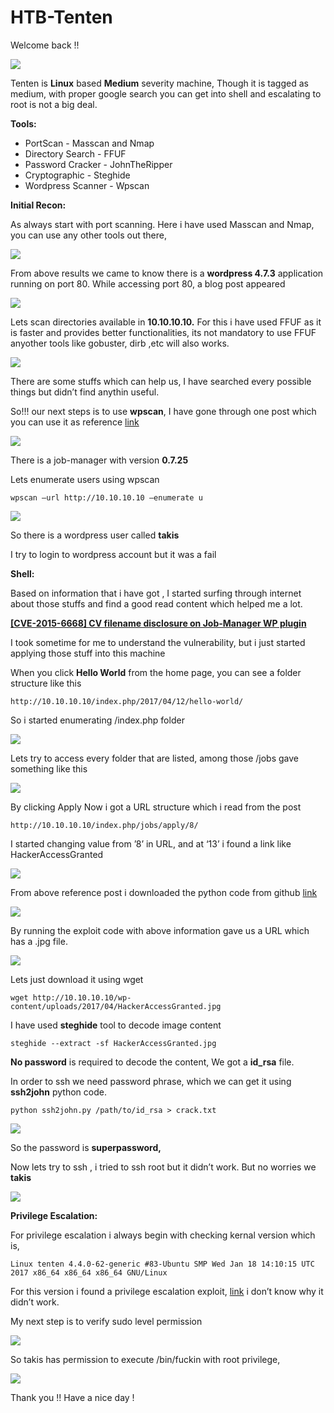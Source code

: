 # HTB-Tenten
Welcome back !!


![](https://paper-attachments.dropbox.com/s_C70574DEBC90EC96EB0688717D1E9D856AA78F8ADBBEB44F6D9BAD2E994A4926_1594362275790_Screenshot+2020-07-10+at+11.46.01+AM.png)


Tenten is **Linux** based **Medium** severity machine, Though it is tagged as medium, with proper google search you can get into shell and escalating to root is not a big deal.

**Tools:**


- PortScan - Masscan and Nmap
- Directory Search - FFUF
- Password Cracker - JohnTheRipper
- Cryptographic - Steghide
- Wordpress Scanner - Wpscan

**Initial Recon:**

As always start with port scanning. Here i have used Masscan and Nmap, you can use any other tools out there,


![](https://paper-attachments.dropbox.com/s_C70574DEBC90EC96EB0688717D1E9D856AA78F8ADBBEB44F6D9BAD2E994A4926_1594364756654_Screenshot+2020-07-10+at+12.34.33+PM.png)


From above results we came to know there is a **wordpress 4.7.3** application running on port 80. While accessing port 80, a blog post appeared


![](https://paper-attachments.dropbox.com/s_C70574DEBC90EC96EB0688717D1E9D856AA78F8ADBBEB44F6D9BAD2E994A4926_1594364908695_Screenshot+2020-07-10+at+12.38.13+PM.png)


Lets scan directories available in **10.10.10.10.**
For this i have used FFUF as it is faster and provides better functionalities, its not mandatory to use FFUF anyother tools like gobuster, dirb ,etc will also works.


![](https://paper-attachments.dropbox.com/s_C70574DEBC90EC96EB0688717D1E9D856AA78F8ADBBEB44F6D9BAD2E994A4926_1594365135926_Screenshot+2020-07-10+at+12.42.06+PM.png)


There are some stuffs which can help us, I have searched every possible things but didn’t find anythin useful.

So!!! our next steps is to use **wpscan**, I have gone through one post which you can use it as reference [link](https://blog.sucuri.net/2015/12/using-wpscan-finding-wordpress-vulnerabilities.html)


![](https://paper-attachments.dropbox.com/s_C70574DEBC90EC96EB0688717D1E9D856AA78F8ADBBEB44F6D9BAD2E994A4926_1594375505866_Screenshot+2020-07-10+at+3.34.42+PM.png)


There is a job-manager with version **0.7.25**

Lets enumerate users using wpscan


    wpscan —url http://10.10.10.10 —enumerate u


![](https://paper-attachments.dropbox.com/s_C70574DEBC90EC96EB0688717D1E9D856AA78F8ADBBEB44F6D9BAD2E994A4926_1594375622529_Screenshot+2020-07-10+at+3.36.50+PM.png)


So there is a wordpress user called **takis**

I try to login to wordpress account but it was a fail

**Shell:**

Based on information that i have got , I started surfing through internet about those stuffs and find a good read content which helped me a lot.

[**[CVE-2015-6668] CV filename disclosure on Job-Manager WP plugin**](https://vagmour.eu/cve-2015-6668-cv-filename-disclosure-on-job-manager-wordpress-plugin/)

I took sometime for me to understand the vulnerability, but i just started applying those stuff into this machine

When you click **Hello World** from the home page, you can see a folder structure like this


    http://10.10.10.10/index.php/2017/04/12/hello-world/

So i started enumerating /index.php folder


![](https://paper-attachments.dropbox.com/s_C70574DEBC90EC96EB0688717D1E9D856AA78F8ADBBEB44F6D9BAD2E994A4926_1594376302842_Screenshot+2020-07-10+at+3.47.34+PM.png)


Lets try to access every folder that are listed, among those /jobs gave something like this


![](https://paper-attachments.dropbox.com/s_C70574DEBC90EC96EB0688717D1E9D856AA78F8ADBBEB44F6D9BAD2E994A4926_1594376374641_Screenshot+2020-07-10+at+3.48.48+PM.png)


By clicking Apply Now i got a URL structure which i read from the post


    http://10.10.10.10/index.php/jobs/apply/8/

I started changing value from ’8’ in URL, and at ‘13’ i found a link like HackerAccessGranted


![](https://paper-attachments.dropbox.com/s_C70574DEBC90EC96EB0688717D1E9D856AA78F8ADBBEB44F6D9BAD2E994A4926_1594377282187_Screenshot+2020-07-10+at+4.04.32+PM.png)


From above reference post i downloaded the python code from github [link](https://gist.github.com/DoMINAToR98/4ed677db5832e4b4db41c9fa48e7bdef)


![](https://paper-attachments.dropbox.com/s_C70574DEBC90EC96EB0688717D1E9D856AA78F8ADBBEB44F6D9BAD2E994A4926_1594377603660_Screenshot+2020-07-10+at+4.09.51+PM.png)


By running the exploit code with above information gave us a URL which has a .jpg file.


![](https://paper-attachments.dropbox.com/s_C70574DEBC90EC96EB0688717D1E9D856AA78F8ADBBEB44F6D9BAD2E994A4926_1594377727272_Screenshot+2020-07-10+at+4.11.54+PM.png)


Lets just download it using wget


    wget http://10.10.10.10/wp-content/uploads/2017/04/HackerAccessGranted.jpg

I have used **steghide** tool to decode image content


    steghide --extract -sf HackerAccessGranted.jpg 

**No password** is required to decode the content, We got a **id_rsa** file.

In order to ssh we need password phrase, which we can get it using **ssh2john** python code.


    python ssh2john.py /path/to/id_rsa > crack.txt


![](https://paper-attachments.dropbox.com/s_C70574DEBC90EC96EB0688717D1E9D856AA78F8ADBBEB44F6D9BAD2E994A4926_1594378202874_Screenshot+2020-07-10+at+4.19.53+PM.png)


So the password is **superpassword,**

Now lets try to ssh , i tried to ssh root but it didn’t work. But no worries we **takis**


![](https://paper-attachments.dropbox.com/s_C70574DEBC90EC96EB0688717D1E9D856AA78F8ADBBEB44F6D9BAD2E994A4926_1594378354609_Screenshot+2020-07-10+at+4.22.24+PM.png)


**Privilege Escalation:**

For privilege escalation i always begin with checking kernal version which is,


    Linux tenten 4.4.0-62-generic #83-Ubuntu SMP Wed Jan 18 14:10:15 UTC 2017 x86_64 x86_64 x86_64 GNU/Linux

For this version i found a privilege escalation exploit, [link](https://www.exploit-db.com/exploits/41458) i don’t know why it didn’t work.

My next step is to verify sudo level permission 


![](https://paper-attachments.dropbox.com/s_C70574DEBC90EC96EB0688717D1E9D856AA78F8ADBBEB44F6D9BAD2E994A4926_1594378553956_Screenshot+2020-07-10+at+4.25.43+PM.png)


So takis has permission to execute /bin/fuckin with root privilege,


![](https://paper-attachments.dropbox.com/s_C70574DEBC90EC96EB0688717D1E9D856AA78F8ADBBEB44F6D9BAD2E994A4926_1594378641100_Screenshot+2020-07-10+at+4.27.11+PM.png)


Thank you !! Have a nice day !

